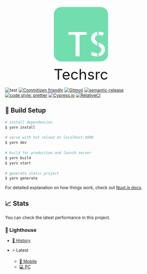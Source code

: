 <div align="center">
<img src="packages/client/src/static/icon.png" alt="icon" title="icon-img">
</div>

<div align="center">
<font size="7">Techsrc</font>
</div>

![test](https://github.com/TomokiMiyauci/techxas/workflows/test/badge.svg?branch=develop)
[![Commitizen friendly](https://img.shields.io/badge/commitizen-friendly-brightgreen.svg)](http://commitizen.github.io/cz-cli/)
[![Gitmoji](https://img.shields.io/badge/gitmoji-%20😜%20😍-FFDD67.svg?style=flat)](https://gitmoji.carloscuesta.me/)
[![semantic-release](https://img.shields.io/badge/%20%20%F0%9F%93%A6%F0%9F%9A%80-semantic--release-e10079.svg)](https://github.com/semantic-release/semantic-release)
[![code style: prettier](https://img.shields.io/badge/code_style-prettier-ff69b4.svg)](https://github.com/prettier/prettier)
[![Cypress.io](https://img.shields.io/badge/tested%20with-Cypress-04C38E.svg)](https://www.cypress.io/)
[![RelativeCI](https://badges.relative-ci.com/badges/C3AE8ywl4E79uM0dKQLG?branch=develop)](https://app.relative-ci.com/projects/C3AE8ywl4E79uM0dKQLG)

## :rocket: Build Setup

```bash
# install dependencies
$ yarn install

# serve with hot reload at localhost:3000
$ yarn dev

# build for production and launch server
$ yarn build
$ yarn start

# generate static project
$ yarn generate
```

For detailed explanation on how things work, check out [Nuxt.js docs](https://nuxtjs.org).

## :chart_with_upwards_trend: Stats

You can check the latest performance in this project.

### :traffic_light: Lighthouse

- [:scroll: History](https://www.foo.software/dashboard/page/5f3a7dba1a668f00246aeb59)

- :zap: Latest
  - [:iphone: Mobile](https://tomokimiyauci.github.io/techsrc/lighthouse-mobile)
  - [:computer: PC](https://tomokimiyauci.github.io/techsrc/lighthouse-pc)
